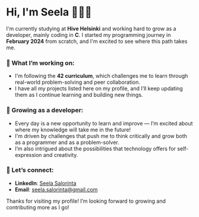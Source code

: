 # Hi, I'm Seela 🧘🏽‍♀️

I'm currently studying at **Hive Helsinki** and working hard to grow as a developer, mainly coding in **C**.
I started my programming journey in **February 2024** from scratch, and I'm excited to see where this path takes me.

### 📂 What I’m working on:
- I'm following the **42 curriculum**, which challenges me to learn through real-world problem-solving and peer collaboration.
- I have all my projects listed here on my profile, and I’ll keep updating them as I continue learning and building new things. 

### 🌱 Growing as a developer:
- Every day is a new opportunity to learn and improve — I’m excited about where my knowledge will take me in the future!
- I'm driven by challenges that push me to think critically and grow both as a programmer and as a problem-solver.
- I’m also intrigued about the possibilities that technology offers for self-expression and creativity.

### 🚀 Let’s connect:
- **LinkedIn**: [Seela Salorinta](https://www.linkedin.com/in/seela-salorinta-8a029b2ba/)
- **Email**: seela.salorinta@gmail.com

Thanks for visiting my profile! I’m looking forward to growing and contributing more as I go!
